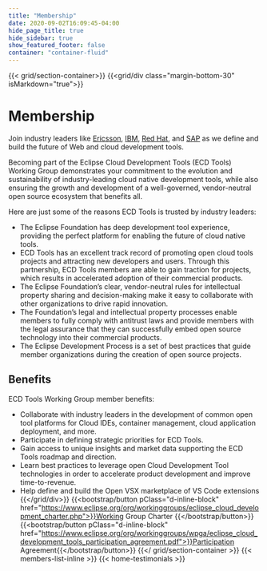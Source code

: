 ```yaml
---
title: "Membership"
date: 2020-09-02T16:09:45-04:00
hide_page_title: true
hide_sidebar: true
show_featured_footer: false
container: "container-fluid"
---
```

{{< grid/section-container>}}
{{<grid/div class="margin-bottom-30" isMarkdown="true">}}
# Membership
Join industry leaders like [Ericsson](https://www.eclipse.org/membership/showMember.php?member_id=682), [IBM](https://www.eclipse.org/membership/showMember.php?member_id=656), [Red Hat](https://www.eclipse.org/membership/showMember.php?member_id=731), and [SAP](https://www.eclipse.org/membership/showMember.php?member_id=665) as we define and build the future of Web and cloud development tools.  

Becoming part of the Eclipse Cloud Development Tools (ECD Tools) Working Group demonstrates your commitment to the evolution and sustainability of industry-leading cloud native development tools, while also ensuring the growth and development of a well-governed, vendor-neutral open source ecosystem that benefits all.  

Here are just some of the reasons ECD Tools is trusted by industry leaders:  
- The Eclipse Foundation has deep development tool experience, providing the perfect  platform for enabling the future of cloud native tools.
- ECD Tools has an excellent track record of promoting open cloud tools projects and attracting new developers and users. Through this partnership, ECD Tools members are able to gain traction for projects, which results in accelerated adoption of their commercial products.
- The Eclipse Foundation’s clear, vendor-neutral rules for intellectual property sharing and decision-making make it easy to collaborate with other organizations to drive rapid innovation.
- The Foundation’s legal and intellectual property processes enable members to fully comply with antitrust laws and provide members with the legal assurance that they can successfully embed open source technology into their commercial products.
- The Eclipse Development Process is a set of best practices that guide member organizations during the creation of open source projects.  

## Benefits  

ECD Tools Working Group member benefits:  

- Collaborate with industry leaders in the development of common open tool platforms for Cloud IDEs, container management, cloud application deployment, and more.  
- Participate in defining strategic priorities for ECD Tools.  
- Gain access to unique insights and market data supporting the ECD Tools roadmap and direction.  
- Learn best practices to leverage open Cloud Development Tool technologies in order to accelerate product development and improve time-to-revenue.  
- Help define and build the Open VSX marketplace of VS Code extensions  
{{</grid/div>}}
{{<bootstrap/button pClass="d-inline-block" href="https://www.eclipse.org/org/workinggroups/eclipse_cloud_development_charter.php">}}Working Group Charter {{</bootstrap/button>}}
{{<bootstrap/button pClass="d-inline-block" href="https://www.eclipse.org/org/workinggroups/wpga/eclipse_cloud_development_tools_participation_agreement.pdf">}}Participation Agreement{{</bootstrap/button>}}
{{</ grid/section-container >}}
{{< members-list-inline >}}
{{< home-testimonials >}}